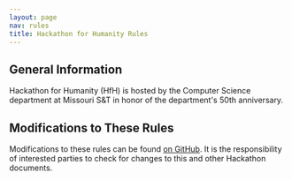 ```yaml
---
layout: page
nav: rules
title: Hackathon for Humanity Rules
---
```


## General Information

Hackathon for Humanity (HfH) is hosted by the Computer Science
department at Missouri S&T in honor of the department's 50th
anniversary.

## Modifications to These Rules

Modifications to these rules can be found
[on GitHub](https://github.com/cmpsci-goldnjub/info/commits/master/rules.md). It
is the responsibility of interested parties to check for changes to
this and other Hackathon documents.

<!-- Emacs spell checking exceptions. -->
<!--  LocalWords:  HfH Hackathon th
 -->
